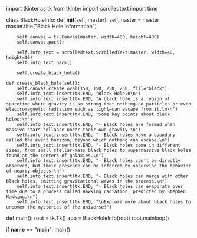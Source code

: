 import tkinter as tk
from tkinter import scrolledtext
import time

class BlackHoleInfo:
    def __init__(self, master):
        self.master = master
        master.title("Black Hole Information")

        self.canvas = tk.Canvas(master, width=400, height=400)
        self.canvas.pack()

        self.info_text = scrolledtext.ScrolledText(master, width=40, height=10)
        self.info_text.pack()

        self.create_black_hole()

    def create_black_hole(self):
        self.canvas.create_oval(150, 150, 250, 250, fill="black")
        self.info_text.insert(tk.END, "Black Hole\n\n")
        self.info_text.insert(tk.END, "A black hole is a region of spacetime where gravity is so strong that nothing—no particles or even electromagnetic radiation such as light—can escape from it.\n\n")
        self.info_text.insert(tk.END, "Some key points about black holes:\n")
        self.info_text.insert(tk.END, "- Black holes are formed when massive stars collapse under their own gravity.\n")
        self.info_text.insert(tk.END, "- Black holes have a boundary called the event horizon, beyond which nothing can escape.\n")
        self.info_text.insert(tk.END, "- Black holes come in different sizes, from small stellar-mass black holes to supermassive black holes found at the centers of galaxies.\n")
        self.info_text.insert(tk.END, "- Black holes can't be directly observed, but their presence can be inferred by observing the behavior of nearby objects.\n")
        self.info_text.insert(tk.END, "- Black holes can merge with other black holes, emitting gravitational waves in the process.\n")
        self.info_text.insert(tk.END, "- Black holes can evaporate over time due to a process called Hawking radiation, predicted by Stephen Hawking.\n")
        self.info_text.insert(tk.END, "\nExplore more about black holes to uncover the mysteries of the universe!")

def main():
    root = tk.Tk()
    app = BlackHoleInfo(root)
    root.mainloop()

if __name__ == "__main__":
    main()

